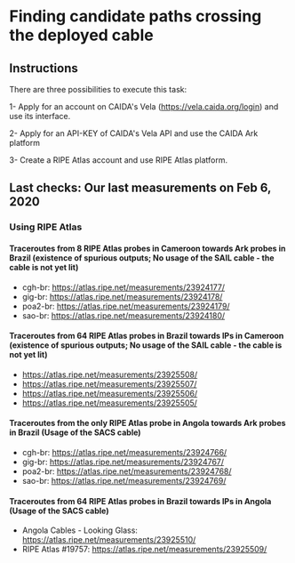 
# Finding candidate paths crossing the deployed cable

## Instructions

There are three possibilities to execute this task:

1- Apply for an account on CAIDA's Vela (https://vela.caida.org/login) and use its interface.

2- Apply for an API-KEY of CAIDA's Vela API and use the CAIDA Ark platform

3- Create a RIPE Atlas account and use RIPE Atlas platform.


## Last checks: Our last measurements on Feb 6, 2020

### Using RIPE Atlas

#### Traceroutes from 8 RIPE Atlas probes in Cameroon towards Ark probes in Brazil (existence of spurious outputs; No usage of the SAIL cable - the cable is not yet lit)
* cgh-br: https://atlas.ripe.net/measurements/23924177/
* gig-br: https://atlas.ripe.net/measurements/23924178/
* poa2-br: https://atlas.ripe.net/measurements/23924179/
* sao-br: https://atlas.ripe.net/measurements/23924180/

#### Traceroutes from 64 RIPE Atlas probes in Brazil towards IPs in Cameroon (existence of spurious outputs; No usage of the SAIL cable - the cable is not yet lit)
* https://atlas.ripe.net/measurements/23925508/
* https://atlas.ripe.net/measurements/23925507/
* https://atlas.ripe.net/measurements/23925506/
* https://atlas.ripe.net/measurements/23925505/

#### Traceroutes from the only RIPE Atlas probe in Angola towards Ark probes in Brazil (Usage of the SACS cable)
* cgh-br: https://atlas.ripe.net/measurements/23924766/
* gig-br: https://atlas.ripe.net/measurements/23924767/
* poa2-br: https://atlas.ripe.net/measurements/23924768/
* sao-br: https://atlas.ripe.net/measurements/23924769/


#### Traceroutes from 64 RIPE Atlas probes in Brazil towards IPs in Angola (Usage of the SACS cable)
* Angola Cables - Looking Glass: https://atlas.ripe.net/measurements/23925510/
* RIPE Atlas #19757: https://atlas.ripe.net/measurements/23925509/
